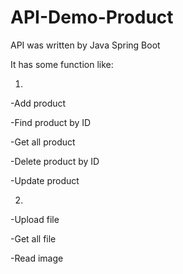 # API-Demo-Product

API was written by Java Spring Boot

It has some function like:

1.
-Add product

-Find product by ID

-Get all product 

-Delete product by ID

-Update product

2.
-Upload file

-Get all file

-Read image 
